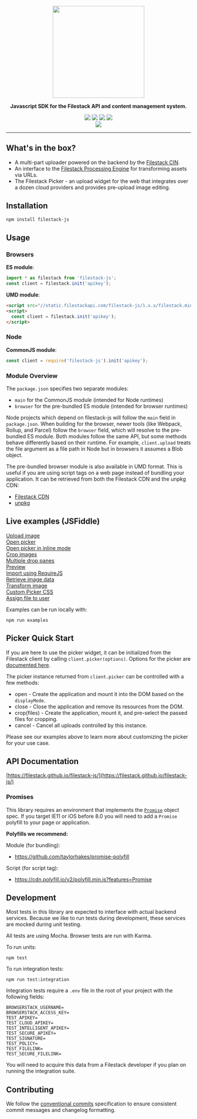 <p align="center">
  <a href="https://www.filestack.com"><img src="http://static.filestackapi.com/filestack-js.svg?refresh" align="center" width="250" /></a>  
</p>
<p align="center">
  <strong>Javascript SDK for the Filestack API and content management system.</strong>
</p>
<p align="center">
  <a href="https://npmjs.com/package/filestack-js"><img src="https://img.shields.io/npm/v/filestack-js.svg" /></a>
  <a href="https://static.filestackapi.com/filestack-js/1.x.x/filestack.min.js"><img src="http://img.badgesize.io/http://static.filestackapi.com/filestack-js/1.x.x/filestack.min.js?compression=gzip&color=green" /></a>
  <a href="https://static.filestackapi.com/filestack-js/1.x.x/filestack.min.js"><img src="http://img.badgesize.io/http://static.filestackapi.com/filestack-js/1.x.x/filestack.min.js?color=green" /></a>
  <img src="https://img.shields.io/badge/module%20formats-umd%2C%20esm%2C%20cjs-green.svg" />
  <br/>
  <img src="https://badges.herokuapp.com/browsers?labels=none&googlechrome=latest&firefox=latest&microsoftedge=latest&iexplore=11&safari=latest&iphone=latest" />
</p>
<hr/>

## What's in the box?

* A multi-part uploader powered on the backend by the [Filestack CIN](https://www.filestack.com/products/content-ingestion-network).
* An interface to the [Filestack Processing Engine](https://www.filestack.com/docs/image-transformations) for transforming assets via URLs.
* The Filestack Picker - an upload widget for the web that integrates over a dozen cloud providers and provides pre-upload image editing. 

## Installation

```sh
npm install filestack-js
```
## Usage

### Browsers

**ES module**:
```js
import * as filestack from 'filestack-js';
const client = filestack.init('apikey');
```

**UMD module**:
```HTML
<script src="//static.filestackapi.com/filestack-js/1.x.x/filestack.min.js"></script>
<script>
  const client = filestack.init('apikey');
</script>
```

### Node

**CommonJS module**:
```js
const client = require('filestack-js').init('apikey');
```

### Module Overview 

The `package.json` specifies two separate modules: 

* `main` for the CommonJS module (intended for Node runtimes)
* `browser` for the pre-bundled ES module (intended for browser runtimes)

Node projects which depend on filestack-js will follow the `main` field in `package.json`. When building for the browser, newer tools (like Webpack, Rollup, and Parcel) follow the `browser` field, which will resolve to the pre-bundled ES module. Both modules follow the same API, but some methods behave differently based on their runtime. For example, `client.upload` treats the file argument as a file path in Node but in browsers it assumes a Blob object.

The pre-bundled browser module is also available in UMD format. This is useful if you are using script tags on a web page instead of bundling your application. It can be retrieved from both the Filestack CDN and the unpkg CDN:

* [Filestack CDN](https://static.filestackapi.com/filestack-js/1.x.x/filestack.min.js)
* [unpkg](https://unpkg.com/filestack-js@1.x.x)

## Live examples (JSFiddle)

[Upload image](http://jsfiddle.net/gh/get/library/pure/filestack/filestack-js/tree/master/examples/upload)  
[Open picker](http://jsfiddle.net/gh/get/library/pure/filestack/filestack-js/tree/master/examples/picker)  
[Open picker in inline mode](http://jsfiddle.net/gh/get/library/pure/filestack/filestack-js/tree/master/examples/picker-inline)  
[Crop images](http://jsfiddle.net/gh/get/library/pure/filestack/filestack-js/tree/master/examples/crop)  
[Multiple drop panes](http://jsfiddle.net/gh/get/library/pure/filestack/filestack-js/tree/master/examples/multiple-drop-panes)  
[Preview](http://jsfiddle.net/gh/get/library/pure/filestack/filestack-js/tree/master/examples/preview)  
[Import using RequireJS](http://jsfiddle.net/gh/get/library/pure/filestack/filestack-js/tree/master/examples/requirejs)  
[Retrieve image data](http://jsfiddle.net/gh/get/library/pure/filestack/filestack-js/tree/master/examples/retrieve)  
[Transform image](http://jsfiddle.net/gh/get/library/pure/filestack/filestack-js/tree/master/examples/transform)  
[Custom Picker CSS](http://jsfiddle.net/gh/get/library/pure/filestack/filestack-js/tree/master/examples/customization)  
[Assign file to user](http://jsfiddle.net/gh/get/library/pure/filestack/filestack-js/tree/master/examples/assign-file-to-user)  

Examples can be run locally with: 
```
npm run examples
```

## Picker Quick Start

If you are here to use the picker widget, it can be initialized from the Filestack client by calling `client.picker(options)`. Options for the picker are [documented here](https://filestack.github.io/filestack-js/interfaces/pickeroptions.html).

The picker instance returned from `client.picker` can be controlled with a few methods:

* open - Create the application and mount it into the DOM based on the `displayMode`.
* close - Close the application and remove its resources from the DOM.
* crop(files) - Create the application, mount it, and pre-select the passed files for cropping.
* cancel - Cancel all uploads controlled by this instance.

Please see our examples above to learn more about customizing the picker for your use case.

## API Documentation

[https://filestack.github.io/filestack-js/](https://filestack.github.io/filestack-js/)

### Promises

This library requires an environment that implements the [`Promise`](https://developer.mozilla.org/en-US/docs/Web/JavaScript/Reference/Global_Objects/Promise) object spec. 
If you target IE11 or iOS before 8.0 you will need to add a `Promise` polyfill to your page or application.

**Polyfills we recommend:**

Module (for bundling):
* https://github.com/taylorhakes/promise-polyfill

Script (for script tag):
* https://cdn.polyfill.io/v2/polyfill.min.js?features=Promise

## Development

Most tests in this library are expected to interface with actual backend services. Because we like to run tests during development, these services are mocked 
during unit testing.

All tests are using Mocha. Browser tests are run with Karma.

To run units:

```
npm test
```

To run integration tests:

```
npm run test:integration
```

Integration tests require a `.env` file in the root of your project with the following fields:

```
BROWSERSTACK_USERNAME=
BROWSERSTACK_ACCESS_KEY=
TEST_APIKEY=
TEST_CLOUD_APIKEY=
TEST_INTELLIGENT_APIKEY=
TEST_SECURE_APIKEY=
TEST_SIGNATURE=
TEST_POLICY=
TEST_FILELINK=
TEST_SECURE_FILELINK=
```

You will need to acquire this data from a Filestack developer if you plan on running the integration suite.

## Contributing

We follow the [conventional commits](https://conventionalcommits.org/) specification to ensure consistent commit messages and changelog formatting.
